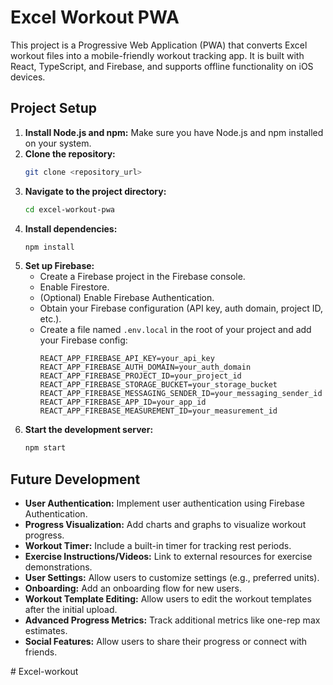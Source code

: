 # Excel Workout PWA

This project is a Progressive Web Application (PWA) that converts Excel workout files into a mobile-friendly workout tracking app. It is built with React, TypeScript, and Firebase, and supports offline functionality on iOS devices.

## Project Setup

1.  **Install Node.js and npm:** Make sure you have Node.js and npm installed on your system.
2.  **Clone the repository:**
    ```bash
    git clone <repository_url>
    ```
3.  **Navigate to the project directory:**
    ```bash
    cd excel-workout-pwa
    ```
4.  **Install dependencies:**
    ```bash
    npm install
    ```
5.  **Set up Firebase:**
    *   Create a Firebase project in the Firebase console.
    *   Enable Firestore.
    *   (Optional) Enable Firebase Authentication.
    *   Obtain your Firebase configuration (API key, auth domain, project ID, etc.).
    *   Create a file named `.env.local` in the root of your project and add your Firebase config:
        ```
        REACT_APP_FIREBASE_API_KEY=your_api_key
        REACT_APP_FIREBASE_AUTH_DOMAIN=your_auth_domain
        REACT_APP_FIREBASE_PROJECT_ID=your_project_id
        REACT_APP_FIREBASE_STORAGE_BUCKET=your_storage_bucket
        REACT_APP_FIREBASE_MESSAGING_SENDER_ID=your_messaging_sender_id
        REACT_APP_FIREBASE_APP_ID=your_app_id
        REACT_APP_FIREBASE_MEASUREMENT_ID=your_measurement_id
        ```
6.  **Start the development server:**
    ```bash
    npm start
    ```

## Future Development

*   **User Authentication:** Implement user authentication using Firebase Authentication.
*   **Progress Visualization:** Add charts and graphs to visualize workout progress.
*   **Workout Timer:** Include a built-in timer for tracking rest periods.
*   **Exercise Instructions/Videos:** Link to external resources for exercise demonstrations.
*   **User Settings:** Allow users to customize settings (e.g., preferred units).
*   **Onboarding:** Add an onboarding flow for new users.
* **Workout Template Editing:** Allow users to edit the workout templates after the initial upload.
* **Advanced Progress Metrics:** Track additional metrics like one-rep max estimates.
* **Social Features:** Allow users to share their progress or connect with friends.

</content>
# Excel-workout
